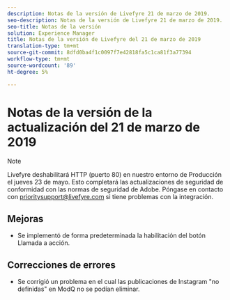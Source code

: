 ```yaml
---
description: Notas de la versión de Livefyre 21 de marzo de 2019.
seo-description: Notas de la versión de Livefyre 21 de marzo de 2019.
seo-title: Notas de la versión
solution: Experience Manager
title: Notas de la versión de Livefyre del 21 de marzo de 2019
translation-type: tm+mt
source-git-commit: 8dfd0ba4f1c0097f7e42818fa5c1ca81f3a77394
workflow-type: tm+mt
source-wordcount: '89'
ht-degree: 5%

---
```



# Notas de la versión de la actualización del 21 de marzo de 2019

>[!NOTE]
>
>Livefyre deshabilitará HTTP (puerto 80) en nuestro entorno de Producción el jueves 23 de mayo.  Esto completará las actualizaciones de seguridad de conformidad con las normas de seguridad de Adobe.  Póngase en contacto con [prioritysupport@livefyre.com](mailto:prioritysupport@livefyre.com) si tiene problemas con la integración.

## Mejoras

* Se implementó de forma predeterminada la habilitación del botón Llamada a acción.


## Correcciones de errores

* Se corrigió un problema en el cual las publicaciones de Instagram &quot;no definidas&quot; en ModQ no se podían eliminar.
